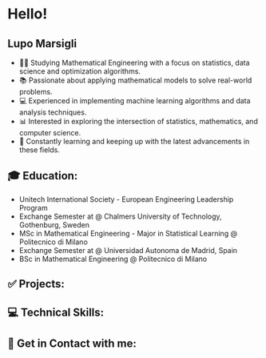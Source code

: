 # Hello!

## Lupo Marsigli

- 👨‍🎓 Studying Mathematical Engineering with a focus on statistics, data science and optimization algorithms.
- 📚 Passionate about applying mathematical models to solve real-world problems.
- 💻 Experienced in implementing machine learning algorithms and data analysis techniques.
- 📊 Interested in exploring the intersection of statistics, mathematics, and computer science.
- 🚀 Constantly learning and keeping up with the latest advancements in these fields.

## 🎓 Education:
- Unitech International Society - European Engineering Leadership Program
- Exchange Semester at @ Chalmers University of Technology, Gothenburg, Sweden
- MSc in Mathematical Engineering - Major in Statistical Learning @ Politecnico di Milano
- Exchange Semester at @ Universidad Autonoma de Madrid, Spain
- BSc in Mathematical Engineering @ Politecnico di Milano

## ✅ Projects:

## 💻 Technical Skills:

## 🔗 Get in Contact with me:
<!--
**LupoMarsigli/LupoMarsigli** is a ✨ _special_ ✨ repository because its `README.md` (this file) appears on your GitHub profile.

Here are some ideas to get you started:

- 🔭 I’m currently working on ...
- 🌱 I’m currently learning ...
- 👯 I’m looking to collaborate on ...
- 🤔 I’m looking for help with ...
- 💬 Ask me about ...
- 📫 How to reach me: ...
- 😄 Pronouns: ...
- ⚡ Fun fact: ...
-->
